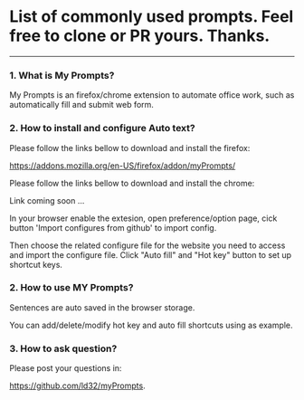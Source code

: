 List of commonly used prompts. Feel free to clone or PR yours. Thanks.<a name="TOP"></a>
===================

- - - - 
### 1. What is My Prompts? 

   My Prompts is an firefox/chrome extension to automate office work, such as automatically fill and submit web form.
    
### 2. How to install and configure Auto text?

   Please follow the links bellow to download and install the firefox: 
   
   https://addons.mozilla.org/en-US/firefox/addon/myPrompts/
   
   Please follow the links bellow to download and install the chrome: 
   
   Link coming soon ...
   
   In your browser enable the extesion, open preference/option page, cick button 'Import configures from github' to import config.

   Then choose the related configure file for the website you need to access and import the configure file. Click "Auto fill" and "Hot key" button to set up shortcut keys.

### 2. How to use MY Prompts?   
   Sentences are auto saved in the browser storage. 
   
   You can add/delete/modify hot key and auto fill shortcuts using  as example.
   
### 3. How to ask question?
   Please post your questions in:
   
   https://github.com/ld32/myPrompts.
   
      

